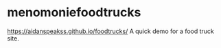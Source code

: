# menomoniefoodtrucks
https://aidanspeakss.github.io/foodtrucks/
A quick demo for a food truck site.
